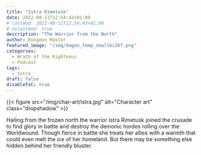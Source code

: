 ```yaml
---
title: "Istra Rimetusk"
date: 2022-08-11T12:54:43+01:00
# lastmod: 2022-08-11T12:54:43+01:00
# nolastmod: true
description: "The Warrior from the North"
author: Dungeon Master
featured_image: "/img/dagon_temp_smallbi2bf.png"
categories:
  - Wrath of the Righteous
  - Podcast
tags:
  - Istra
draft: false
disableToC: true
---
```


{{< figure src="/img/char-art/istra.jpg" alt="Character art" class="dropshadow" >}}

Hailing from the frozen north the warrior Istra Rimetusk joined the crusade to find glory in battle and destroy the demonic hordes rolling over the Worldwound. Though fierce in battle she treats her allies with a warmth that could even melt the ice of her homeland. But there may be something else hidden behind her friendly bluster.